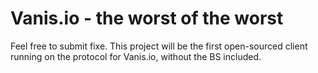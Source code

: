 # Vanis.io - the worst of the worst
Feel free to submit fixe. This project will be the first open-sourced client running on the protocol for Vanis.io, without the BS included.

